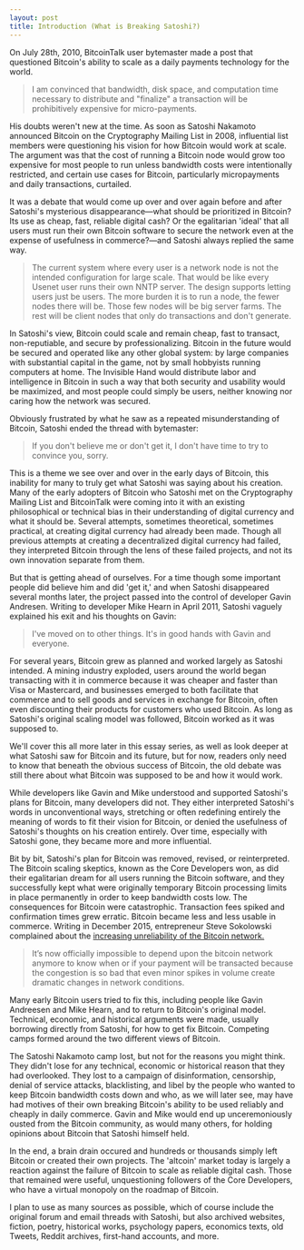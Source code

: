 ```yaml
---
layout: post
title: Introduction (What is Breaking Satoshi?)
---
```


On July 28th, 2010, BitcoinTalk user bytemaster made a post that questioned Bitcoin's ability to scale as a daily payments technology for the world.

>I am convinced that bandwidth, disk space, and computation time necessary to distribute and "finalize" a transaction will be prohibitively expensive for micro-payments.

His doubts weren't new at the time. As soon as Satoshi Nakamoto announced Bitcoin on the Cryptography Mailing List in 2008, influential list members were questioning his vision for how Bitcoin would work at scale. The argument was that the cost of running a Bitcoin node would grow too expensive for most people to run unless bandwidth costs were intentionally restricted, and certain use cases for Bitcoin, particularly micropayments and daily transactions, curtailed.

It was a debate that would come up over and over again before and after Satoshi's mysterious disappearance—what should be prioritized in Bitcoin? Its use as cheap, fast, reliable digital cash? Or the egalitarian 'ideal' that all users must run their own Bitcoin software to secure the network even at the expense of usefulness in commerce?—and Satoshi always replied the same way.

>The current system where every user is a network node is not the intended configuration for large scale.  That would be like every Usenet user runs their own NNTP server.  The design supports letting users just be users.  The more burden it is to run a node, the fewer nodes there will be.  Those few nodes will be big server farms.  The rest will be client nodes that only do transactions and don't generate.

In Satoshi's view, Bitcoin could scale and remain cheap, fast to transact, non-reputiable, and secure by professionalizing. Bitcoin in the future would be secured and operated like any other global system: by large companies with substantial capital in the game, not by small hobbyists running computers at home. The Invisible Hand would distribute labor and intelligence in Bitcoin in such a way that both security and usability would be maximized, and most people could simply be users, neither knowing nor caring how the network was secured.

Obviously frustrated by what he saw as a repeated misunderstanding of Bitcoin, Satoshi ended the thread with bytemaster:

>If you don't believe me or don't get it, I don't have time to try to convince you, sorry.

This is a theme we see over and over in the early days of Bitcoin, this inability for many to truly get what Satoshi was saying about his creation. Many of the early adopters of Bitcoin who Satoshi met on the Cryptography Mailing List and BitcoinTalk were coming into it with an existing philosophical or technical bias in their understanding of digital currency and what it should be. Several attempts, sometimes theoretical, sometimes practical, at creating digital currency had already been made. Though all previous attempts at creating a decentralized digital currency had failed, they interpreted Bitcoin through the lens of these failed projects, and not its own innovation separate from them.

But that is getting ahead of ourselves. For a time though some important people did believe him and did 'get it,' and when Satoshi disappeared several months later, the project passed into the control of developer Gavin Andresen. Writing to developer Mike Hearn in April 2011, Satoshi vaguely explained his exit and his thoughts on Gavin:

> I've moved on to other things.  It's in good hands with Gavin and everyone.

For several years, Bitcoin grew as planned and worked largely as Satoshi intended. A mining industry exploded, users around the world began transacting with it in commerce because it was cheaper and faster than Visa or Mastercard, and businesses emerged to both facilitate that commerce and to sell goods and services in exchange for Bitcoin, often even discounting their products for customers who used Bitcoin. As long as Satoshi's original scaling model was followed, Bitcoin worked as it was supposed to.

We'll cover this all more later in this essay series, as well as look deeper at what Satoshi saw for Bitcoin and its future, but for now, readers only need to know that beneath the obvious success of Bitcoin, the old debate was still there about what Bitcoin was supposed to be and how it would work.

While developers like Gavin and Mike understood and supported Satoshi's plans for Bitcoin, many developers did not. They either interpreted Satoshi's words in unconventional ways, stretching or often redefining entirely the meaning of words to fit their vision for Bitcoin, or denied the usefulness of Satoshi's thoughts on his creation entirely. Over time, especially with Satoshi gone, they became more and more influential. 

Bit by bit, Satoshi's plan for Bitcoin was removed, revised, or reinterpreted. The Bitcoin scaling skeptics, known as the Core Developers won, as did their egalitarian dream for all users running the Bitcoin software, and they successfully kept what were originally temporary Bitcoin processing limits in place permanently in order to keep bandwidth costs low. The consequences for Bitcoin were catastrophic. Transaction fees spiked and confirmation times grew erratic. Bitcoin became less and less usable in commerce. Writing in December 2015, entrepreneur Steve Sokolowski complained about the [increasing unreliability of the Bitcoin network.](https://forums.prohashing.com/viewtopic.php?f=11&t=679)

> It’s now officially impossible to depend upon the bitcoin network anymore to know when or if your payment will be transacted because the congestion is so bad that even minor spikes in volume create dramatic changes in network conditions.

Many early Bitcoin users tried to fix this, including people like Gavin Andreesen and Mike Hearn, and to return to Bitcoin's original model. Technical, economic, and historical arguments were made, usually borrowing directly from Satoshi, for how to get fix Bitcoin. Competing camps formed around the two different views of Bitcoin.

The Satoshi Nakamoto camp lost, but not for the reasons you might think. They didn't lose for any technical, economic or historical reason that they had overlooked. They lost to a campaign of disinformation, censorship, denial of service attacks, blacklisting, and libel by the people who wanted to keep Bitcoin bandwidth costs down and who, as we will later see, may have had motives of their own breaking Bitcoin's ability to be used reliably and cheaply in daily commerce. Gavin and Mike would end up unceremoniously ousted from the Bitcoin community, as would many others, for holding opinions about Bitcoin that Satoshi himself held.

In the end, a brain drain occured and hundreds or thousands simply left Bitcoin or created their own projects. The 'altcoin' market today is largely a reaction against the failure of Bitcoin to scale as reliable digital cash. Those that remained were useful, unquestioning followers of the Core Developers, who have a virtual monopoly on the roadmap of Bitcoin.



I plan to use as many sources as possible, which of course include the original forum and email threads with Satoshi, but also archived websites, fiction, poetry, historical works, psychology papers, economics texts, old Tweets, Reddit archives, first-hand accounts, and more.



